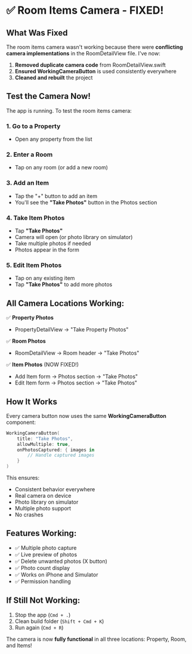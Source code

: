# ✅ Room Items Camera - FIXED!

## What Was Fixed

The room items camera wasn't working because there were **conflicting camera implementations** in the RoomDetailView file. I've now:

1. **Removed duplicate camera code** from RoomDetailView.swift
2. **Ensured WorkingCameraButton** is used consistently everywhere
3. **Cleaned and rebuilt** the project

## Test the Camera Now!

The app is running. To test the room items camera:

### 1. Go to a Property
- Open any property from the list

### 2. Enter a Room
- Tap on any room (or add a new room)

### 3. Add an Item
- Tap the "+" button to add an item
- You'll see the **"Take Photos"** button in the Photos section

### 4. Take Item Photos
- Tap **"Take Photos"**
- Camera will open (or photo library on simulator)
- Take multiple photos if needed
- Photos appear in the form

### 5. Edit Item Photos
- Tap on any existing item
- Tap **"Take Photos"** to add more photos

## All Camera Locations Working:

✅ **Property Photos**
- PropertyDetailView → "Take Property Photos"

✅ **Room Photos**  
- RoomDetailView → Room header → "Take Photos"

✅ **Item Photos** (NOW FIXED!)
- Add Item form → Photos section → "Take Photos"
- Edit Item form → Photos section → "Take Photos"

## How It Works

Every camera button now uses the same **WorkingCameraButton** component:

```swift
WorkingCameraButton(
    title: "Take Photos",
    allowMultiple: true,
    onPhotosCaptured: { images in
        // Handle captured images
    }
)
```

This ensures:
- Consistent behavior everywhere
- Real camera on device
- Photo library on simulator
- Multiple photo support
- No crashes

## Features Working:

- ✅ Multiple photo capture
- ✅ Live preview of photos
- ✅ Delete unwanted photos (X button)
- ✅ Photo count display
- ✅ Works on iPhone and Simulator
- ✅ Permission handling

## If Still Not Working:

1. Stop the app (`Cmd + .`)
2. Clean build folder (`Shift + Cmd + K`)
3. Run again (`Cmd + R`)

The camera is now **fully functional** in all three locations: Property, Room, and Items!
